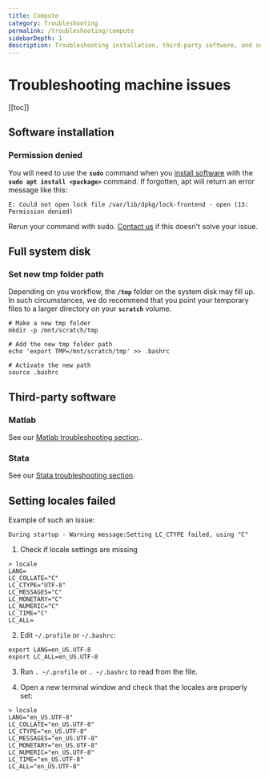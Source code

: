 ```yaml
---
title: Compute
category: Troubleshooting
permalink: /troubleshooting/compute
sidebarDepth: 1
description: Troubleshooting installation, third-party software, and setup.
---
```


# Troubleshooting machine issues

[[toc]]


## Software installation

### Permission denied

You will need to use the **`sudo`** command when you [install software](/faq/compute/#software) with the **`sudo apt install <package>`** command. If forgotten, apt will return an error message like this:

```
E: Could not open lock file /var/lib/dpkg/lock-frontend - open (13: Permission denied)
```

Rerun your command with sudo. [Contact us](/contact) if this doesn't solve your issue.

## Full system disk

### Set new tmp folder path

Depending on you workflow, the **`/tmp`** folder on the system disk may fill up. In such circumstances, we do recommend that you point your temporary files to a larger directory on your **`scratch`** volume.

```
# Make a new tmp folder
mkdir -p /mnt/scratch/tmp

# Add the new tmp folder path
echo 'export TMP=/mnt/scratch/tmp' >> .bashrc

# Activate the new path
source .bashrc
```



## Third-party software

### Matlab

See our [Matlab troubleshooting section](/working-in-your-lab/analytical-tools/Matlab/#activate-license)..

### Stata

See our [Stata troubleshooting section](/working-in-your-lab/analytical-tools/stata/#troubleshooting).

## Setting locales failed

Example of such an issue:

```
During startup - Warning message:Setting LC_CTYPE failed, using "C"
```

1. Check if locale settings are missing
```
> locale
LANG=
LC_COLLATE="C"
LC_CTYPE="UTF-8"
LC_MESSAGES="C"
LC_MONETARY="C"
LC_NUMERIC="C"
LC_TIME="C"
LC_ALL=
```

2. Edit `~/.profile` or `~/.bashrc`:

```
export LANG=en_US.UTF-8
export LC_ALL=en_US.UTF-8
```

3. Run `. ~/.profile` or `. ~/.bashrc` to read from the file.

4. Open a new terminal window and check that the locales are properly set:

```
> locale
LANG="en_US.UTF-8"
LC_COLLATE="en_US.UTF-8"
LC_CTYPE="en_US.UTF-8"
LC_MESSAGES="en_US.UTF-8"
LC_MONETARY="en_US.UTF-8"
LC_NUMERIC="en_US.UTF-8"
LC_TIME="en_US.UTF-8"
LC_ALL="en_US.UTF-8"
```
